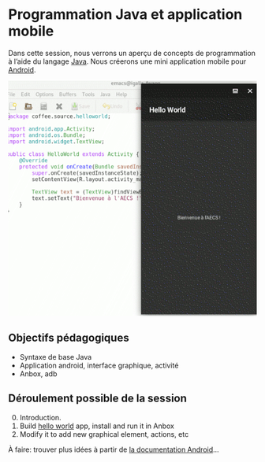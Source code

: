 # Programmation Java et application mobile

Dans cette session, nous verrons un aperçu de concepts de programmation à l’aide du langage [Java](https://fr.wikipedia.org/wiki/Java_(technique)). Nous créerons une mini application mobile pour [Android](https://en.wikipedia.org/wiki/Android_(operating_system)).

![Capture d’écran](https://raw.githubusercontent.com/AECS-17/AECS-informatique/master/java-application-mobile/capture.png)

## Objectifs pédagogiques

* Syntaxe de base Java
* Application android, interface graphique, activité
* Anbox, adb

## Déroulement possible de la session

0. Introduction.
1. Build [hello world](https://gitlab.com/Matrixcoffee/hello-world-debian-android/) app, install and run it in Anbox
2. Modify it to add new graphical element, actions, etc

À faire: trouver plus idées à partir de [la documentation Android](https://developer.android.com/docs/)...
